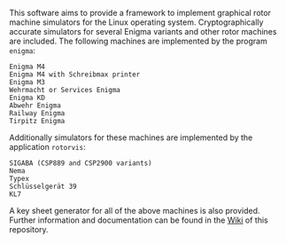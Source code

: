 This software aims to provide a framework to implement graphical rotor machine simulators for the Linux operating system. Cryptographically accurate simulators for several Enigma variants and other rotor machines are included. The following machines are implemented by the program `enigma`:

    Enigma M4
    Enigma M4 with Schreibmax printer
    Enigma M3
    Wehrmacht or Services Enigma
    Enigma KD
    Abwehr Enigma
    Railway Enigma
    Tirpitz Enigma

Additionally simulators for these machines are implemented by the application `rotorvis`:

    SIGABA (CSP889 and CSP2900 variants)
    Nema
    Typex
    Schlüsselgerät 39
    KL7

A key sheet generator for all of the above machines is also provided. Further information and documentation can be found in the [Wiki](https://github.com/rmsk2/rmsk2/wiki) of this repository.
